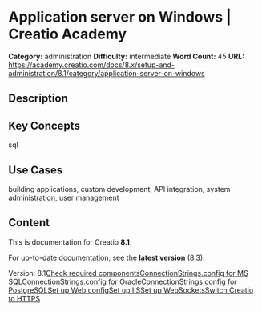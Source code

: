 # Application server on Windows | Creatio Academy

**Category:** administration **Difficulty:** intermediate **Word Count:** 45
**URL:**
https://academy.creatio.com/docs/8.x/setup-and-administration/8.1/category/application-server-on-windows

## Description

## Key Concepts

sql

## Use Cases

building applications, custom development, API integration, system
administration, user management

## Content

This is documentation for Creatio **8.1**.

For up-to-date documentation, see the
**[latest version](/docs/8.x/setup-and-administration/category/application-server-on-windows)**
(8.3).

Version:
8.1[Check required components](/docs/8.x/setup-and-administration/8.1/on-site-deployment/application-server-on-windows/enable-required-windows-components)[ConnectionStrings.config for MS SQL](/docs/8.x/setup-and-administration/8.1/on-site-deployment/application-server-on-windows/modify-connectionstrings-config-for-ms-sql-server)[ConnectionStrings.config for Oracle](/docs/8.x/setup-and-administration/8.1/on-site-deployment/application-server-on-windows/modify-connectionstrings-config-for-oracle-database)[ConnectionStrings.config for PostgreSQL](/docs/8.x/setup-and-administration/8.1/on-site-deployment/application-server-on-windows/modify-connectionstrings-config-for-postgresql)[Set up Web.config](/docs/8.x/setup-and-administration/8.1/on-site-deployment/application-server-on-windows/modify-web-config)[Set up IIS](/docs/8.x/setup-and-administration/8.1/on-site-deployment/application-server-on-windows/deploy-creatio-application-server-on-iis)[Set up WebSockets](/docs/8.x/setup-and-administration/8.1/on-site-deployment/application-server-on-windows/set-up-websockets)[Switch Creatio to HTTPS](/docs/8.x/setup-and-administration/8.1/on-site-deployment/application-server-on-windows/switch-creatio-website-from-http-to-https)
